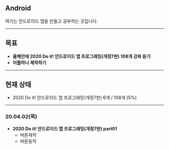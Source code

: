 ## Android
여기는 안드로이드 앱을 만들고 공부하는 곳입니다.

---
## 목표

* **올해안에 2020 Do it! 안드로이드 앱 프로그래밍(개정7판) 108개 강좌 듣기**
* **어플하나 제작하기**

---
## 현재 상태
* 2020 Do it! 안드로이드 앱 프로그래밍(개정7판)  6개 / 108개 (5%)

---
### 20.04.02(목)
* **2020 Do it! 안드로이드 앱 프로그래밍(개정7판)  part01**
  * 버튼제작
  * 버튼동작

